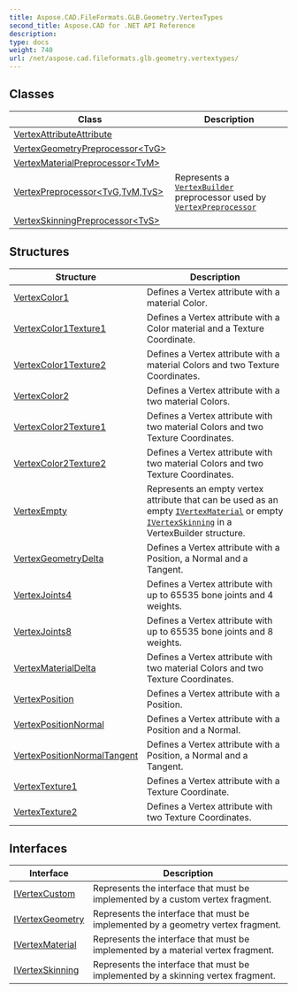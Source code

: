 ```yaml
---
title: Aspose.CAD.FileFormats.GLB.Geometry.VertexTypes
second_title: Aspose.CAD for .NET API Reference
description: 
type: docs
weight: 740
url: /net/aspose.cad.fileformats.glb.geometry.vertextypes/
---
```



## Classes

| Class | Description |
| --- | --- |
| [VertexAttributeAttribute](./vertexattributeattribute/) |  |
| [VertexGeometryPreprocessor&lt;TvG&gt;](./vertexgeometrypreprocessor-1/) |  |
| [VertexMaterialPreprocessor&lt;TvM&gt;](./vertexmaterialpreprocessor-1/) |  |
| [VertexPreprocessor&lt;TvG,TvM,TvS&gt;](./vertexpreprocessor-3/) | Represents a [`VertexBuilder`](../aspose.cad.fileformats.glb.geometry/vertexbuilder-3/) preprocessor used by [`VertexPreprocessor`](../aspose.cad.fileformats.glb.geometry/meshbuilder-4/vertexpreprocessor/) |
| [VertexSkinningPreprocessor&lt;TvS&gt;](./vertexskinningpreprocessor-1/) |  |
## Structures

| Structure | Description |
| --- | --- |
| [VertexColor1](./vertexcolor1/) | Defines a Vertex attribute with a material Color. |
| [VertexColor1Texture1](./vertexcolor1texture1/) | Defines a Vertex attribute with a Color material and a Texture Coordinate. |
| [VertexColor1Texture2](./vertexcolor1texture2/) | Defines a Vertex attribute with a material Colors and two Texture Coordinates. |
| [VertexColor2](./vertexcolor2/) | Defines a Vertex attribute with a two material Colors. |
| [VertexColor2Texture1](./vertexcolor2texture1/) | Defines a Vertex attribute with two material Colors and two Texture Coordinates. |
| [VertexColor2Texture2](./vertexcolor2texture2/) | Defines a Vertex attribute with two material Colors and two Texture Coordinates. |
| [VertexEmpty](./vertexempty/) | Represents an empty vertex attribute that can be used as an empty [`IVertexMaterial`](../aspose.cad.fileformats.glb.geometry.vertextypes/ivertexmaterial/) or empty [`IVertexSkinning`](../aspose.cad.fileformats.glb.geometry.vertextypes/ivertexskinning/) in a VertexBuilder structure. |
| [VertexGeometryDelta](./vertexgeometrydelta/) | Defines a Vertex attribute with a Position, a Normal and a Tangent. |
| [VertexJoints4](./vertexjoints4/) | Defines a Vertex attribute with up to 65535 bone joints and 4 weights. |
| [VertexJoints8](./vertexjoints8/) | Defines a Vertex attribute with up to 65535 bone joints and 8 weights. |
| [VertexMaterialDelta](./vertexmaterialdelta/) | Defines a Vertex attribute with two material Colors and two Texture Coordinates. |
| [VertexPosition](./vertexposition/) | Defines a Vertex attribute with a Position. |
| [VertexPositionNormal](./vertexpositionnormal/) | Defines a Vertex attribute with a Position and a Normal. |
| [VertexPositionNormalTangent](./vertexpositionnormaltangent/) | Defines a Vertex attribute with a Position, a Normal and a Tangent. |
| [VertexTexture1](./vertextexture1/) | Defines a Vertex attribute with a Texture Coordinate. |
| [VertexTexture2](./vertextexture2/) | Defines a Vertex attribute with two Texture Coordinates. |
## Interfaces

| Interface | Description |
| --- | --- |
| [IVertexCustom](./ivertexcustom/) | Represents the interface that must be implemented by a custom vertex fragment. |
| [IVertexGeometry](./ivertexgeometry/) | Represents the interface that must be implemented by a geometry vertex fragment. |
| [IVertexMaterial](./ivertexmaterial/) | Represents the interface that must be implemented by a material vertex fragment. |
| [IVertexSkinning](./ivertexskinning/) | Represents the interface that must be implemented by a skinning vertex fragment. |


